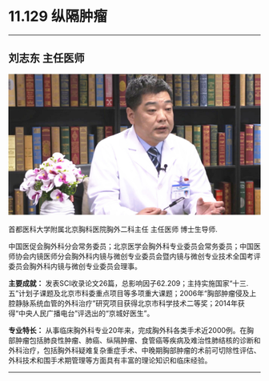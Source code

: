 # 11.129 纵隔肿瘤

---

## 刘志东 主任医师

![1682752060240](image/c11_129/1682752060240.png)

首都医科大学附属北京胸科医院胸外二科主任 主任医师 博士生导师.

中国医促会胸外科分会常务委员；北京医学会胸外科专业委员会常务委员；中国医师协会内镜医师分会胸外科内镜与微创专业委员会暨内镜与微创专业技术全国考评委员会胸外科内镜与微创专业委员会理事。


**主要成就：** 发表SCI收录论文26篇，总影响因子62.209；主持实施国家“十三.五”计划子课题及北京市科委重点项目等多项重大课题；2006年“胸部肿瘤侵及上腔静脉系统血管的外科治疗”研究项目获得北京市科学技术二等奖；2014年获得“中央人民广播电台”评选出的“京城好医生”。


**专业特长：** 从事临床胸外科专业20年来，完成胸外科各类手术近2000例。在胸部肿瘤包括肺良性肿瘤、肺癌、纵隔肿瘤、食管癌等疾病及难治性肺结核的诊断和外科治疗，包括胸外科疑难复杂重症手术、中晚期胸部肿瘤的术前可切除性评估、外科技术和围手术期管理等方面具有丰富的理论知识和临床经验。

---
